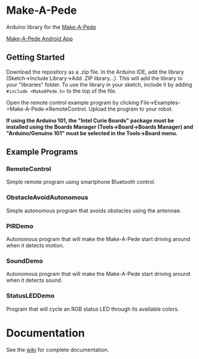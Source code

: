 # Make-A-Pede
Arduino library for the [Make-A-Pede](http://makeapede.com)

[Make-A-Pede Android App](https://github.com/Make-A-Pede/Make-A-Pede-Android-App)

## Getting Started
Download the repository as a .zip file. In the Arduino IDE, add the library (Sketch->Include Library->Add .ZIP library...). This will add the library to your "libraries" folder. To use the library in your sketch, include it by adding ``#include <MakeAPede.h>`` to the top of the file.

Open the remote control example program by clicking File->Examples->Make-A-Pede->RemoteControl. Upload the program to your robot.

**If using the Arduino 101, the "Intel Curie Boards" package must be installed using the Boards Manager (Tools->Board->Boards Manager) and "Arduino/Genuino 101" must be selected in the Tools->Board menu.**

## Example Programs
### RemoteControl
Simple remote program using smartphone Bluetooth control.

### ObstacleAvoidAutonomous
Simple autonomous program that avoids obstacles using the antennae.

### PIRDemo
Autonomous program that will make the Make-A-Pede start driving around when it detects motion.

### SoundDemo
Autonomous program that will make the Make-A-Pede start driving around when it detects sound.

### StatusLEDDemo
Program that will cycle an RGB status LED through its available colors.

# Documentation
See the [wiki](https://github.com/Automata-Development/Make-A-Pede/wiki) for complete documentation.
